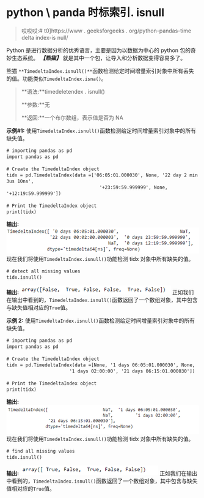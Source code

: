 # python \ panda 时标索引. isnull

> 哎哎哎:# t0]https://www . geeksforgeeks . org/python-pandas-time delta index-is null/

Python 是进行数据分析的优秀语言，主要是因为以数据为中心的 python 包的奇妙生态系统。 ***【熊猫】*** 就是其中一个包，让导入和分析数据变得容易多了。

熊猫 `**TimedeltaIndex.isnull()**`函数检测给定时间增量索引对象中所有丢失的值。功能类似`TimedeltaIndex.isna()`。

> **语法:**timedeletendex . isnull()
> 
> **参数:**无
> 
> **返回:**一个布尔数组，表示值是否为 NA

**示例#1:** 使用`TimedeltaIndex.isnull()`函数检测给定时间增量索引对象中的所有缺失值。

```
# importing pandas as pd
import pandas as pd

# Create the TimedeltaIndex object
tidx = pd.TimedeltaIndex(data =['06:05:01.000030', None, '22 day 2 min 3us 10ns', 
                                  '+23:59:59.999999', None, '+12:19:59.999999'])

# Print the TimedeltaIndex object
print(tidx)
```

**输出:**
![](img/fe6b23826ffd1f7bd9987ef0ffdd0b2e.png)
现在我们将使用`TimedeltaIndex.isnull()`功能检测 tidx 对象中所有缺失的值。

```
# detect all missing values
tidx.isnull()
```

**输出:**
![](img/de1e7e48c6ea0a7415db6579ff04150d.png)
正如我们在输出中看到的，`TimedeltaIndex.isnull()`函数返回了一个数组对象，其中包含与缺失值相对应的`True`值。

**示例 2:** 使用`TimedeltaIndex.isnull()`函数检测给定时间增量索引对象中的所有缺失值。

```
# importing pandas as pd
import pandas as pd

# Create the TimedeltaIndex object
tidx = pd.TimedeltaIndex(data =[None, '1 days 06:05:01.000030', None,
                       '1 days 02:00:00', '21 days 06:15:01.000030'])

# Print the TimedeltaIndex object
print(tidx)
```

**输出:**
![](img/d0042e6856905b88fc57d28b54306aba.png)
现在我们将使用`TimedeltaIndex.isnull()`功能检测 tidx 对象中所有缺失的值。

```
# find all missing values
tidx.isnull()
```

**输出:**
![](img/e0cbc487a5e48fe275faaae20d98c353.png)
正如我们在输出中看到的，`TimedeltaIndex.isnull()`函数返回了一个数组对象，其中包含与缺失值相对应的`True`值。